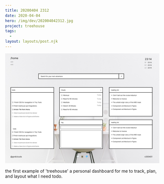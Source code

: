 ```yaml
---
title: 20200404 2312
date: 2020-04-04
hero: /img/dev/202004042312.jpg
project: treehouse
tags:
  -
layout: layouts/post.njk
---
```


![Screenshot of treehouse sie draft](/img/dev/202004042312.jpg)

the first example of 'treehouse' a personal dashboard for me to track, plan, and layout what I need todo.
